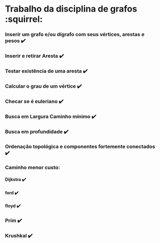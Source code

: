 # Trabalho da disciplina de grafos :squirrel:

### Inserir um grafo e/ou dígrafo com seus vértices, arestas e pesos :heavy_check_mark:
### Inserir e retirar Aresta :heavy_check_mark:
### Testar existência de uma aresta :heavy_check_mark:
### Calcular o grau de um vértice :heavy_check_mark:
### Checar se é euleriano :heavy_check_mark:
### Busca em Largura  Caminho mínimo :heavy_check_mark:
### Busca em profundidade :heavy_check_mark:

### Ordenação topológica e componentes fortemente conectados :heavy_check_mark:
### Caminho menor custo: 
#### Dijkstra :heavy_check_mark:
#### ford :heavy_check_mark:
#### floyd :heavy_check_mark:
### Prim :heavy_check_mark:
### Krushkal :heavy_check_mark:

